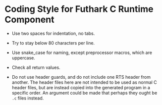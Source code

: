 Coding Style for Futhark C Runtime Component
==

* Use two spaces for indentation, no tabs.

* Try to stay below 80 characters per line.

* Use snake_case for naming, except preprocessor macros, which are
  uppercase.

* Check all return values.

* Do not use header guards, and do not include one RTS header from
  another.  The header files here are not intended to be used as
  normal C header files, but are instead copied into the generated
  program in a specific order.  An argument could be made that perhaps
  they ought be `.c` files instead.
